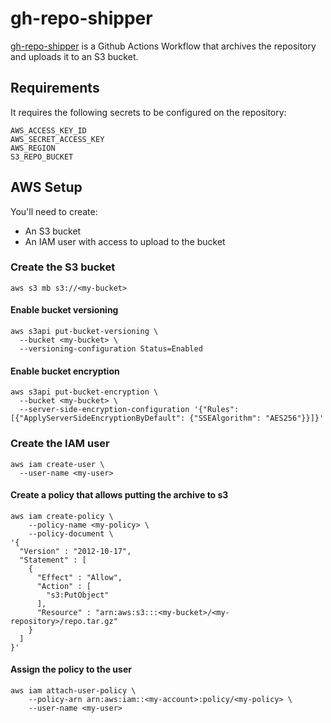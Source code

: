 # gh-repo-shipper
[gh-repo-shipper](gh-repo-shipper.yml) is a Github Actions Workflow that archives the repository and uploads it to an S3 bucket.

## Requirements
It requires the following secrets to be configured on the repository:
```
AWS_ACCESS_KEY_ID
AWS_SECRET_ACCESS_KEY
AWS_REGION
S3_REPO_BUCKET
```

## AWS Setup
You'll need to create:
* An S3 bucket
* An IAM user with access to upload to the bucket

### Create the S3 bucket
```
aws s3 mb s3://<my-bucket>
```

#### Enable bucket versioning
```
aws s3api put-bucket-versioning \
  --bucket <my-bucket> \
  --versioning-configuration Status=Enabled
```

#### Enable bucket encryption
```
aws s3api put-bucket-encryption \
  --bucket <my-bucket> \
  --server-side-encryption-configuration '{"Rules": [{"ApplyServerSideEncryptionByDefault": {"SSEAlgorithm": "AES256"}}]}'
```

### Create the IAM user
```
aws iam create-user \
  --user-name <my-user>
```

#### Create a policy that allows putting the archive to s3
```
aws iam create-policy \
    --policy-name <my-policy> \
    --policy-document \
'{
  "Version" : "2012-10-17",
  "Statement" : [
    {
      "Effect" : "Allow",
      "Action" : [
        "s3:PutObject"
      ],
      "Resource" : "arn:aws:s3:::<my-bucket>/<my-repository>/repo.tar.gz"
    }
  ]
}'
```

#### Assign the policy to the user
```
aws iam attach-user-policy \
    --policy-arn arn:aws:iam::<my-account>:policy/<my-policy> \
    --user-name <my-user>
```
